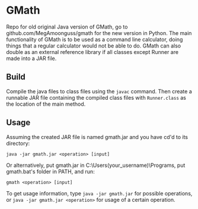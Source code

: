 # GMath
Repo for old original Java version of GMath, go to github.com/MegAmoonguss/gmath for the new version in Python.
The main functionality of GMath is to be used as a command line calculator, doing things that a regular calculator would not be able to do. GMath can also double as an external reference library if all classes except Runner are made into a JAR file.

## Build
Compile the java files to class files using the `javac` command. Then create a runnable JAR file containing the compiled class files with `Runner.class` as the location of the main method.

## Usage
Assuming the created JAR file is named gmath.jar and you have cd'd to its directory:

`java -jar gmath.jar <operation> [input]`

Or alternatively, put gmath.jar in C:\Users\(your_username)\Programs, put gmath.bat's folder in PATH, and run:

`gmath <operation> [input]`

To get usage information, type
`java -jar gmath.jar`
for possible operations, or
`java -jar gmath.jar <operation>`
for usage of a certain operation.
